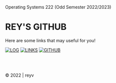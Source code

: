 Operating Systems 222 (Odd Semester 2022/2023)

# REY'S GITHUB
Here are some links that may useful for you!

[![LOG](https://img.shields.io/badge/coding%20ninjas-DD6620?style=for-the-badge&logo=codingninjas&logoColor=white)](TXT/mylog.txt)
[![LINKS](https://img.shields.io/badge/Behance-0054F7?style=for-the-badge&logo=behance&logoColor=white)](LINKS/)
[![GITHUB](https://img.shields.io/badge/dev.to-0A0A0A?style=for-the-badge&logo=devdotto&logoColor=white)](https://github.com/reyhanvivaldi/os222) 

<br>
<br>
<br>
© 2022 | reyv
